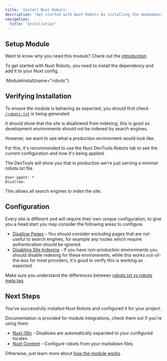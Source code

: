 ```yaml
---
title: 'Install Nuxt Robots'
description: 'Get started with Nuxt Robots by installing the dependency to your project.'
navigation:
  title: 'Installation'
---
```


## Setup Module

Want to know why you need this module? Check out the [introduction](/docs/robots/getting-started/introduction).

To get started with Nuxt Robots, you need to install the dependency and add it to your Nuxt config.

:ModuleInstall{name="robots"}

## Verifying Installation

To ensure the module is behaving as expected, you should first check [`/robots.txt`](http://localhost:3000/robots.txt) is being generated.

It should show that the site is disallowed from indexing, this is good as development
environments should not be indexed by search engines.

However, we want to see what a production environment would look like.

For this, it's recommended to use the Nuxt DevTools Robots tab to see the current configuration and how it's being applied.

The DevTools will show you that in production we're just serving a minimal robots.txt file.

```robots
User-agent: *
Disallow:
```

This allows all search engines to index the site.

## Configuration

Every site is different and will require their own unique configuration, to give you a head start
you may consider the following areas to configure.

- [Disallow Pages](/docs/robots/guides/exclude-pages) - You should consider excluding pages that are not useful to search engines, for example
any routes which require authentication should be ignored.
- [Disabling Site Indexing](/docs/robots/guides/disable-indexing) - If you have non-production environments you should disable indexing for these environments,
while this works out-of-the-box for most providers, it's good to verify this is working as expected.

Make sure you understand the differences between [robots.txt vs robots meta tag](/docs/robots/guides/robots-txt-vs-meta-tag).

## Next Steps

You've successfully installed Nuxt Robots and configured it for your project.

Documentation is provided for module integrations, check them out if you're using them.
- [Nuxt I18n](/docs/robots/guides/i18n) - Disallows are automatically expanded to your configured locales.
- [Nuxt Content](/docs/robots/guides/content) - Configure robots from your markdown files.

Otherwise, just learn more about [how the module works](/docs/robots/guides/how-it-works).
